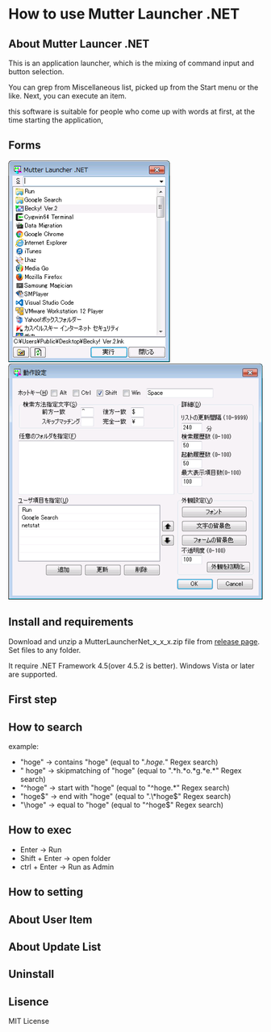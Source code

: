 # How to use Mutter Launcher .NET

## About Mutter Launcer .NET

This is an application launcher, which is the mixing of command input and button selection.

You can grep from Miscellaneous list, picked up from the Start menu or the like.
Next, you can execute an item.

this software is suitable for people who come up with words at first, at the time starting the application, 

## Forms

![Main Form](https://raw.githubusercontent.com/Rab-Duck/Mutter-Launcher.NET/master/doc/MainForm.png)
![Setting Form](https://raw.githubusercontent.com/Rab-Duck/Mutter-Launcher.NET/master/doc/SettingForm.png)

## Install and requirements

Download and unzip a MutterLauncherNet_x_x_x.zip file from [release page](https://github.com/Rab-Duck/Mutter-Launcher.NET/releases).    
Set files to any folder.

It require .NET Framework 4.5(over 4.5.2 is better).
Windows Vista or later are supported.

## First step

## How to search

example:
- "hoge" -> contains "hoge" (equal to ".*hoge.*" Regex search)
- " hoge" → skipmatching of "hoge" (equal to ".\*h.\*o.\*g.\*e.\*" Regex search)
- "^hoge" → start with "hoge" (equal to "^hoge.\*" Regex search)
- "hoge$" → end with "hoge" (equal to ".\*hoge$" Regex search)
- "\hoge" → equal to "hoge" (equal to "^hoge$" Regex search)

## How to exec

- Enter -> Run
- Shift + Enter -> open folder
- ctrl + Enter -> Run as Admin

## How to setting

## About User Item

## About Update List

## Uninstall

## Lisence

MIT License
